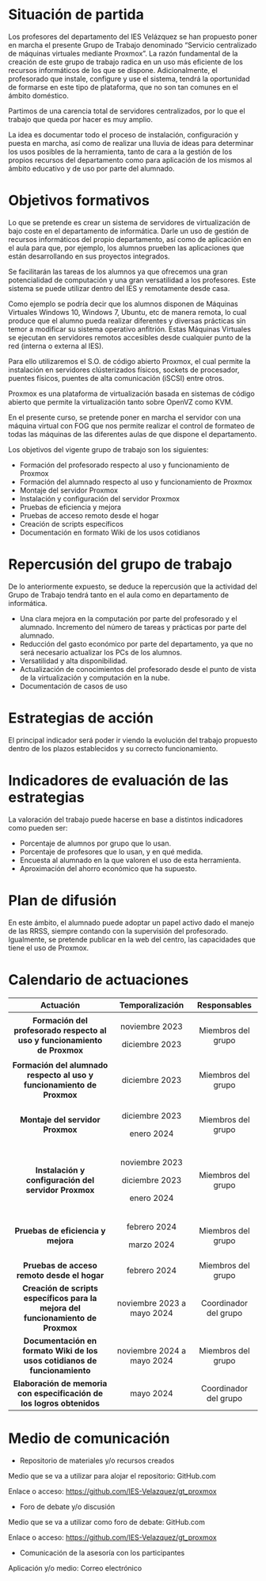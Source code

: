 ﻿# Situación de partida

Los profesores del departamento del IES Velázquez se han propuesto poner en marcha el presente Grupo de Trabajo denominado “Servicio centralizado de máquinas virtuales mediante Proxmox”. La razón fundamental de la creación de este grupo de trabajo radica en un uso más eficiente de los recursos informáticos de los que se dispone. Adicionalmente, el profesorado que instale, configure y use el sistema, tendrá la oportunidad de formarse en este tipo de plataforma, que no son tan comunes en el ámbito doméstico.

Partimos de una carencia total de servidores centralizados, por lo que el trabajo que queda por hacer es muy amplio.

La idea es documentar todo el proceso de instalación, configuración y puesta en marcha, así como de realizar una lluvia de ideas para determinar los usos posibles de la herramienta, tanto de cara a la gestión de los propios recursos del departamento como para aplicación de los mismos al ámbito educativo y de uso por parte del alumnado.

# Objetivos formativos

Lo que se pretende es crear un sistema de servidores de virtualización de bajo coste en el departamento de informática. Darle un uso de gestión de recursos informáticos del propio departamento, así como de aplicación en el aula para que, por ejemplo, los alumnos prueben las aplicaciones que están desarrollando en sus proyectos integrados.

Se facilitarán las tareas de los alumnos ya que ofrecemos una gran potencialidad de computación y una gran versatilidad a los profesores. Este sistema se puede utilizar dentro del IES y remotamente desde casa.

Como ejemplo se podría decir que los alumnos disponen de Máquinas Virtuales Windows 10, Windows 7, Ubuntu, etc de manera remota, lo cual produce que el alumno pueda realizar diferentes y diversas prácticas sin temor a modificar su sistema operativo anfitrión. Estas Máquinas Virtuales se ejecutan en servidores remotos accesibles desde cualquier punto de la red (interna o externa al IES).

Para ello utilizaremos el S.O. de código abierto Proxmox, el cual permite la instalación en servidores clústerizados físicos, sockets de procesador, puentes físicos, puentes de alta comunicación (iSCSI) entre otros.

Proxmox es una plataforma de virtualización basada en sistemas de código abierto que permite la virtualización tanto sobre OpenVZ como KVM.

En el presente curso, se pretende poner en marcha el servidor con una máquina virtual con FOG que nos permite realizar el control de formateo de todas las máquinas de las diferentes aulas de que dispone el departamento.

Los objetivos del vigente grupo de trabajo son los siguientes:

- Formación del profesorado respecto al uso y funcionamiento de Proxmox
- Formación del alumnado respecto al uso y funcionamiento de Proxmox
- Montaje del servidor Proxmox
- Instalación y configuración del servidor Proxmox
- Pruebas de eficiencia y mejora
- Pruebas de acceso remoto desde el hogar
- Creación de scripts específicos
- Documentación en formato Wiki de los usos cotidianos

# Repercusión del grupo de trabajo

De lo anteriormente expuesto, se deduce la repercusión que la actividad del Grupo de Trabajo tendrá tanto en el aula como en departamento de informática.

- Una clara mejora en la computación por parte del profesorado y el alumnado. Incremento del número de tareas y prácticas por parte del alumnado.
- Reducción del gasto económico por parte del departamento, ya que no será necesario actualizar los PCs de los alumnos.
- Versatilidad y alta disponibilidad.
- Actualización de conocimientos del profesorado desde el punto de vista de la virtualización y computación en la nube.
- Documentación de casos de uso

# Estrategias de acción

El principal indicador será poder ir viendo la evolución del trabajo propuesto dentro de los plazos establecidos y su correcto funcionamiento.

# Indicadores de evaluación de las estrategias

La valoración del trabajo puede hacerse en base a distintos indicadores como pueden ser:

- Porcentaje de alumnos por grupo que lo usan.
- Porcentaje de profesores que lo usan, y en qué medida.
- Encuesta al alumnado en la que valoren el uso de esta herramienta.
- Aproximación del ahorro económico que ha supuesto.

# Plan de difusión

En este ámbito, el alumnado puede adoptar un papel activo dado el manejo de las RRSS, siempre contando con la supervisión del profesorado. Igualmente, se pretende publicar en la web del centro, las capacidades que tiene el uso de Proxmox.

# Calendario de actuaciones

|                                  **Actuación**                                   |                     **Temporalización**                     |   **Responsables**    |
| :------------------------------------------------------------------------------: | :---------------------------------------------------------: | :-------------------: |
|    **Formación del profesorado respecto al uso y funcionamiento de Proxmox**     |         <p>noviembre 2023</p><p>diciembre 2023</p>          |  Miembros del grupo   |
|      **Formación del alumnado respecto al uso y funcionamiento de Proxmox**      |                       diciembre 2023                        |  Miembros del grupo   |
|                         **Montaje del servidor Proxmox**                         |           <p>diciembre 2023</p><p>enero 2024</p>            |  Miembros del grupo   |
|               **Instalación y configuración del servidor Proxmox**               | <p>noviembre 2023</p><p>diciembre 2023</p><p>enero 2024</p> |  Miembros del grupo   |
|                        **Pruebas de eficiencia y mejora**                        |            <p>febrero 2024</p><p>marzo 2024</p>             |  Miembros del grupo   |
|                   **Pruebas de acceso remoto desde el hogar**                    |                        febrero 2024                         |  Miembros del grupo   |
| **Creación de scripts específicos para la mejora del funcionamiento de Proxmox** |                 noviembre 2023 a mayo 2024                  | Coordinador del grupo |
|    **Documentación en formato Wiki de los usos cotidianos de funcionamiento**    |                 noviembre 2024 a mayo 2024                  |  Miembros del grupo   |
|      **Elaboración de memoria con especificación de los logros obtenidos**       |                          mayo 2024                          | Coordinador del grupo |

# Medio de comunicación

- Repositorio de materiales y/o recursos creados

Medio que se va a utilizar para alojar el repositorio: GitHub.com

Enlace o acceso: https://github.com/IES-Velazquez/gt_proxmox

- Foro de debate y/o discusión

Medio que se va a utilizar como foro de debate: GitHub.com

Enlace o acceso: https://github.com/IES-Velazquez/gt_proxmox

- Comunicación de la asesoría con los participantes

Aplicación y/o medio: Correo electrónico

